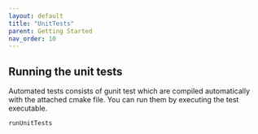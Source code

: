 ```yaml
---
layout: default
title: "UnitTests"
parent: Getting Started
nav_order: 10
---
```


## Running the unit tests
Automated tests consists of gunit test which are compiled automatically with the attached cmake file.
You can run them by executing the test executable.

```
runUnitTests
```
